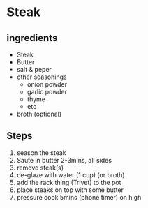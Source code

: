 
# Steak

## ingredients
* Steak
* Butter
* salt & peper
* other seasonings
  * onion powder
  * garlic powder
  * thyme 
  * etc
* broth (optional)

## Steps
1. season the steak
2. Saute in butter 2-3mins, all sides
3. remove steak(s)
4. de-glaze with water (1 cup) (or broth)
5. add the rack thing (Trivet) to the pot
6. place steaks on top with some butter
7. pressure cook 5mins (phone timer) on high



